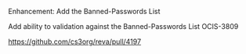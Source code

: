 Enhancement: Add the Banned-Passwords List

Add ability to validation against the Banned-Passwords List OCIS-3809

https://github.com/cs3org/reva/pull/4197
